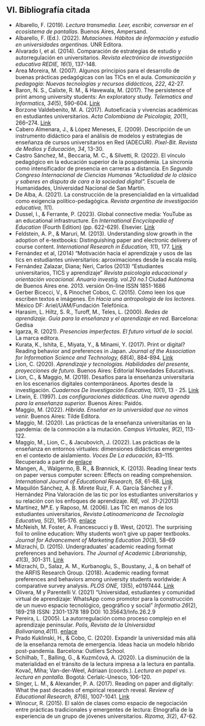 ## VI. Bibliografía citada

- Albarello, F. (2019). *Lectura transmedia. Leer, escribir, conversar en el ecosistema de pantallas.* Buenos Aires, Ampersand.
- Albarello, F. (Ed.). (2022). *Mutaciones. Hábitos de información y estudio en universidades argentinas.* UNR Editora.
- Alvarado I, et al. (2014). Comparación de estrategias de estudio y autorregulación en universitarios. *Revista electrónica de investigación educativa REDIE, 16*(1), 137-148.
- Area Moreira, M. (2007). Algunos principios para el desarrollo de buenas prácticas pedagógicas con las TICs en el aula. *Comunicación y pedagogía: Nuevas tecnologías y recursos didácticos, 222*, 42-27.
- Baron, N. S., Calixte, R. M., & Havewala, M. (2017). The persistence of print among university students: An exploratory study. *Telematics and Informatics, 34*(5), 590-604. [Link](https://doi.org/10.1016/j.tele.2016.11.008)
- Borzone Valdebenito, M. A. (2017). Autoeficacia y vivencias académicas en estudiantes universitarios. *Acta Colombiana de Psicología, 20*(1), 266–274. [Link](https://doi.org/10.14718/ACP.2017.20.1.13)
- Cabero Almenara, J., & López Meneses, E. (2009). Descripción de un instrumento didáctico para el análisis de modelos y estrategias de enseñanza de cursos universitarios en Red (ADECUR). *Pixel-Bit. Revista de Medios y Educación, 34*, 13-30.
- Castro Sánchez, M., Beccaria, M. C., & Silvetti, R. (2022). El vínculo pedagógico en la educación superior de la pospandemia. La sincronía como intensificador de presencia en carreras a distancia. En *Segundo Congreso Internacional de Ciencias Humanas “Actualidad de lo clásico y saberes en disputa de cara a la sociedad digital".* Escuela de Humanidades, Universidad Nacional de San Martín.
- De Alba, A. (2021). La construcción de la presencialidad en la virtualidad como exigencia político-pedagógica. *Revista argentina de investigación educativa, 1*(1).
- Dussel, I., & Ferrante, P. (2023). Global connective media: YouTube as an educational infrastructure. En *International Encyclopedia of Education* (Fourth Edition) (pp. 622-629). Elsevier. [Link](https://doi.org/10.1016/B978-0-12-818630-5.01021-6)
- Feldstein, A. P., & Maruri, M. (2013). Understanding slow growth in the adoption of e-textbooks: Distinguishing paper and electronic delivery of course content. *International Research in Education, 1*(1), 177. [Link](https://doi.org/10.5296/ire.v1i1.4071)
- Fernández et al, (2014) “Motivación hacia el aprendizaje y usos de las tics en estudiantes universitarios: aproximaciones desde la escala mslq.
- Fernández Zalazar, Diana; Neri, Carlos (2013) “Estudiantes universitarios, TICS y aprendizaje” *Revista psicología educacional y orientación vocacional. Anuario investig. vol.20 no.1* Ciudad Autónoma de Buenos Aires ene. 2013. versión On-line ISSN 1851-1686
- Gerber Bicecci, V., & Pinochet Cobos, C. (2015). Cómo leen los que escriben textos e imágenes. En *Hacia una antropología de los lectores.* México DF: Ariel/UAM/Fundación Telefónica.
- Harasim, L. Hiltz, S. R., Turoff, M., Teles, L. (2000). *Redes de aprendizaje. Guía para la enseñanza y el aprendizaje en red.* Barcelona: Gedisa
- Igarza, R. (2021). *Presencias imperfectas. El futuro virtual de lo social.* La marca editora.
- Kurata, K., Ishita, E., Miyata, Y., & Minami, Y. (2017). Print or digital? Reading behavior and preferences in Japan. *Journal of the Association for Information Science and Technology, 68*(4), 884-894. [Link](https://doi.org/10.1002/asi.23712)
- Lion, C. (2020). *Aprendizaje y tecnologías. Habilidades del presente, proyecciones de futuro.* Buenos Aires: Editorial Novedades Educativas.
- Lion, C., & Maggio, M. (2019). Desafíos para la enseñanza universitaria en los escenarios digitales contemporáneos. Aportes desde la investigación. *Cuadernos De Investigación Educativa, 10*(1), 13 - 25. [Link](https://doi.org/10.18861/cied.2019.10.1.2878)
- Litwin, E. (1997). *Las configuraciones didácticas. Una nueva agenda para la enseñanza superior.* Buenos Aires: Paidós.
- Maggio, M. (2022). *Híbrida. Enseñar en la universidad que no vimos venir.* Buenos Aires: Tilde Editora.
- Maggio, M. (2020). Las prácticas de la enseñanza universitarias en la pandemia: de la conmoción a la mutación. *Campus Virtuales, 9*(2), 113-122.
- Maggio, M., Lion, C., & Jacubovich, J. (2022). Las prácticas de la enseñanza en entornos virtuales: dimensiones didácticas emergentes en el contexto de aislamiento. *Voces De La educación*, 83–115. Recuperado a partir de [enlace](https://www.revista.vocesdelaeducacion.com.mx/index.php/voces/article/view/550)
- Mangen, A., Walgermo, B. R., & Brønnick, K. (2013). Reading linear texts on paper versus computer screen: Effects on reading comprehension. *International Journal of Educational Research, 58*, 61-68. [Link](https://doi.org/10.1016/j.ijer.2012.12.002)
- Maquilón Sánchez, A. B. Mirete Ruiz, F. A. García Sánchez y F. Hernández Pina Valoración de las tic por los estudiantes universitarios y su relación con los enfoques de aprendizaje. *RIE, vol. 31-2*(2013)
- Martínez, Mª.E. y Raposo, M. (2006). Las TIC en manos de los estudiantes universitarios, *Revista Latinoamericana de Tecnología Educativa, 5*(2), 165‐176. [enlace](http://www.unex.es/didactica/RELATEC/sumario_5_2.htm)
- McNeish, M. Foster, A. Francescucci y B. West, (2012). The surprising foil to online education: Why students won’t give up paper textbooks. *Journal for Advancement of Marketing Education 20*(3), 58–69
- Mizrachi, D. (2015). Undergraduates’ academic reading format preferences and behaviors. *The Journal of Academic Librarianship, 41*(3), 301-311. [Link](https://doi.org/10.1016/j.acalib.2015.03.009)
- Mizrachi, D., Salaz, A. M., Kurbanoglu, S., Boustany, J., & on behalf of the ARFIS Research Group. (2018). Academic reading format preferences and behaviors among university students worldwide: A comparative survey analysis. *PLOS ONE, 13*(5), e0197444. [Link](https://doi.org/10.1371/journal.pone.0197444)
- Olivera, M y Parentelli V. (2021) “Universidad, estudiantes y comunidad virtual de aprendizaje: WhatsApp como promotor para la construcción de un nuevo espacio tecnológico, geográfico y social” *Informatio 26*(2), 189-218 ISSN: 2301-1378 189 DOI: 10.35643/Info.26.2.9
- Pereira, L. (2005). La autorregulación como proceso complejo en el aprendizaje peninsular. *Polis, Revista de la Universidad Bolivariana,4*(11). [enlace](https://www.redalyc.org/pdf/305/30541118.pdf)
- Prado Kuklinski, H., & Cobo, C. (2020). Expandir la universidad más allá de la enseñanza remota de emergencia. Ideas hacia un modelo híbrido post-pandemia. Barcelona: Outliers School.
- Schilhab, T., Balling, G., & Kuzmčová, A. (2020). La disminución de la materialidad en el tránsito de la lectura impresa a la lectura en pantalla. Kovač, Miha; Van-der-Weel, Adriaan (coords.). *Lectura en papel vs. lectura en pantalla.* Bogotá: Cerlalc-Unesco, 106-120.
- Singer, L. M., & Alexander, P. A. (2017). Reading on paper and digitally: What the past decades of empirical research reveal. *Review of Educational Research, 87*(6), 1007-1041. [Link](https://doi.org/10.3102/0034654317722961)
- Winocur, R. (2015). El salón de clases como espacio de negociación entre prácticas tradicionales y emergentes de lectura: Etnografía de la experiencia de un grupo de jóvenes universitarios. *Rizoma, 3*(2), 47-62.
